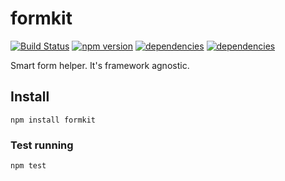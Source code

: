# formkit

[![Build Status](https://travis-ci.org/bozonx/formkit.svg?branch=master)](https://travis-ci.org/bozonx/formkit)      [![npm version](https://badge.fury.io/js/formkit.svg)](https://badge.fury.io/js/formkit)   [![dependencies](https://david-dm.org/bozonx/formkit/status.svg)](https://david-dm.org/bozonx/formkit)   [![dependencies](https://david-dm.org/bozonx/formkit/dev-status.svg)](https://david-dm.org/bozonx/formkit?type=dev)

Smart form helper. It's framework agnostic.


## Install

    npm install formkit


### Test running

    npm test
